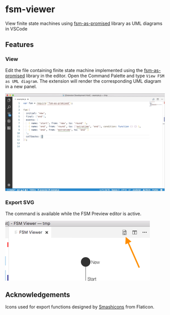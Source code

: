 # fsm-viewer

View finite state machines using [fsm-as-promised](https://github.com/vstirbu/fsm-as-promised) library as UML diagrams in VSCode

## Features

### View

Edit the file containing finite state machine implemented using the [fsm-as-promised](https://github.com/vstirbu/fsm-as-promised) library in the editor. Open the Command Palette and type `View FSM as UML diagram`. The extension will render the corresponding UML diagram in a new panel.

![feature X](images/docs/view-diagram.gif)

### Export SVG

The command is available while the FSM Preview editor is active.

![export svg](images/docs/export-svg.png)

## Acknowledgements

Icons used for export functions designed by [Smashicons](https://www.flaticon.com/authors/smashicons) from Flaticon.

